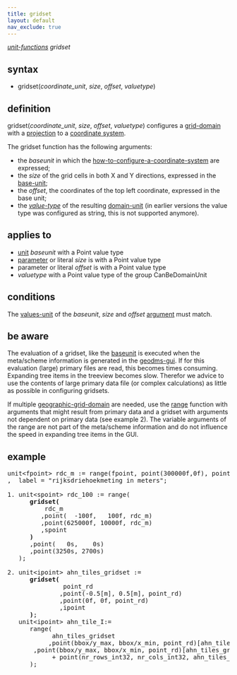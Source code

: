 ```yaml
---
title: gridset
layout: default
nav_exclude: true
---
```

*[unit-functions](unit-functions) gridset*

## syntax

- gridset(*coordinate_unit*, *size*, *offset*, *valuetype*)

## definition

gridset(*coordinate_unit*, *size*, *offset*, *valuetype*) configures a [grid-domain](grid-domain) with a [projection](projection) to a [coordinate system]( https://en.wikipedia.org/wiki/Geographic_coordinate_system).

The gridset function has the following arguments:

- the *baseunit* in which the [how-to-configure-a-coordinate-system](how-to-configure-a-coordinate-system) are expressed;
- the *size* of the grid cells in both X and Y directions, expressed in the [base-unit](base-unit);
- the *offset*, the coordinates of the top left coordinate, expressed in the base unit;
- the *[value-type](value-type)* of the resulting [domain-unit](domain-unit) (in earlier versions the value type was configured as string, this is not supported anymore).

## applies to

- [unit](unit) *baseunit* with a Point value type
- [parameter](parameter) or literal *size* is with a Point value type
- parameter or literal *offset* is with a Point value type
- *valuetype* with a Point value type of the group CanBeDomainUnit

## conditions

The [values-unit](values-unit) of the *baseunit*, *size* and *offset* [argument](argument) must match.

## be aware

The evaluation of a gridset, like the [baseunit](baseunit) is executed when the meta/scheme information is generated in the [geodms-gui](geodms-gui). If for this evaluation (large) primary files are read, this becomes times consuming. Expanding tree items in the treeview becomes slow. Therefor we advice to use the contents of large primary data file (or complex calculations) as little as possible in configuring gridsets.

If multiple [geographic-grid-domain](geographic-grid-domain) are needed, use the [range](range) function with arguments that might result from primary data and a gridset with arguments not dependent on primary data (see example 2). The variable arguments of the range are not part of the meta/scheme information and do not influence the speed in expanding tree items in the GUI. 

## example
<pre>
unit&lt;fpoint&gt; rdc_m := range(fpoint, point(300000f,0f), point(625000f,280000f))
,  label = "rijksdriehoekmeting in meters";

1. unit&lt;spoint&gt; rdc_100 := range(
      <B>gridset(</B>
          rdc_m
         ,point(  -100f,   100f, rdc_m)
         ,point(625000f, 10000f, rdc_m)
         ,spoint
      <B>)</B>
      ,point(   0s,    0s)
      ,point(3250s, 2700s)
   );

2. unit&lt;ipoint&gt; ahn_tiles_gridset :=
      <B>gridset(</B>
               point_rd
              ,point(-0.5[m], 0.5[m], point_rd)
              ,point(0f, 0f, point_rd)
              ,ipoint
      <B>)</B>;
   unit&lt;ipoint&gt; ahn_tile_I:=
      range(
            ahn_tiles_gridset
    	   ,point(bbox/y_max, bbox/x_min, point_rd)[ahn_tiles_gridset]
	   ,point(bbox/y_max, bbox/x_min, point_rd)[ahn_tiles_gridset] 
            + point(nr_rows_int32, nr_cols_int32, ahn_tiles_gridset)
      );
</pre>